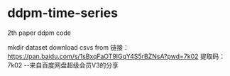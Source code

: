 # ddpm-time-series
2th paper ddpm code

mkdir dataset
download csvs from 
链接：https://pan.baidu.com/s/1sBxqFaOT9lGqY4S5rBZNsA?pwd=7k02 
提取码：7k02 
--来自百度网盘超级会员V3的分享
